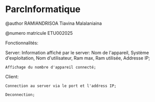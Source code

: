 # ParcInformatique

@author
RAMIANDRISOA Tiavina Malalaniaina

@numero matricule
ETU002025


Fonctionnalités:

  Server:
    Information affiché par le server: Nom de l'appareil, Système d'exploitation, Nom d'utilisateur, Ram max, Ram utilisée, Addresse IP;
    
    Affichage du nombre d'appareil connecté;


  Client:
  
    Connection au server via le port et l'address IP;
    
    Deconnection;

